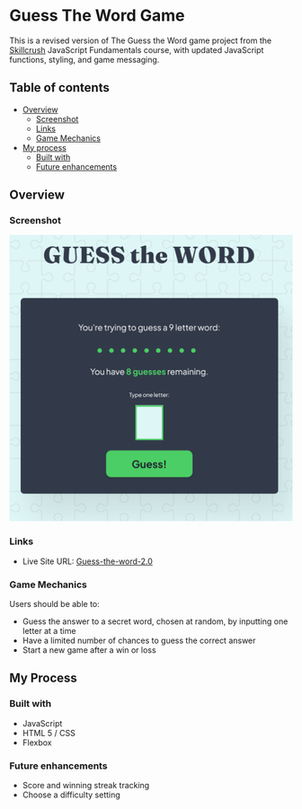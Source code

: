 # Guess The Word Game

This is a revised version of The Guess the Word game project from the [Skillcrush](https://skillcrush.com) JavaScript Fundamentals course, with updated JavaScript functions, styling, and game messaging.  

## Table of contents

- [Overview](#overview)
  - [Screenshot](#screenshot)
  - [Links](#links)
  - [Game Mechanics](#game-mechanics)
- [My process](#my-process)
  - [Built with](#built-with)
  - [Future enhancements](#future-enhancements)


## Overview

### Screenshot

![](./img/project-ss.webp)

### Links

- Live Site URL: [Guess-the-word-2.0](https://guess-the-word-2022.vercel.app/)

### Game Mechanics

Users should be able to:

- Guess the answer to a secret word, chosen at random, by inputting one letter at a time
- Have a limited number of chances to guess the correct answer
- Start a new game after a win or loss

## My Process

### Built with 

- JavaScript
- HTML 5 / CSS
- Flexbox

### Future enhancements

- Score and winning streak tracking
- Choose a difficulty setting

